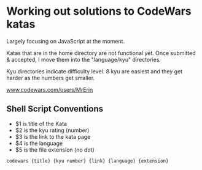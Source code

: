 # Working out solutions to CodeWars katas

Largely focusing on JavaScript at the moment.

Katas that are in the home directory are not functional yet. Once submitted & accepted, I move them into the "language/kyu" directories.

Kyu directories indicate difficulty level. 8 kyu are easiest and they get harder as the numbers get smaller.

www.codewars.com/users/MrErin

## Shell Script Conventions

- \$1 is title of the Kata
- \$2 is the kyu rating (number)
- \$3 is the link to the kata page
- \$4 is the language
- \$5 is the file extension (no dot)

```sh
codewars {title} {kyu number} {link} {language} {extension}
```
